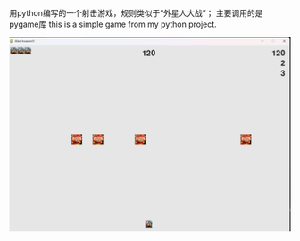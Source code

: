 用python编写的一个射击游戏，规则类似于“外星人大战”；
主要调用的是pygame库
this is a simple game from my python project.

![游戏截图](./屏幕截图%202025-09-13%20103734.png)
